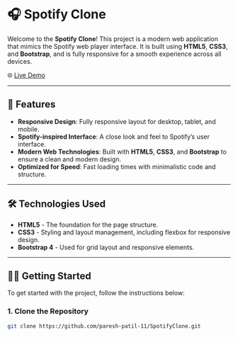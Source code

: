 # 🎧 Spotify Clone

Welcome to the **Spotify Clone**! This project is a modern web application that mimics the Spotify web player interface. It is built using **HTML5**, **CSS3**, and **Bootstrap**, and is fully responsive for a smooth experience across all devices.

🌐 [Live Demo](https://paresh-patil-11.github.io/SpotifyClone/)

---

## 🚀 Features

- **Responsive Design**: Fully responsive layout for desktop, tablet, and mobile.
- **Spotify-inspired Interface**: A close look and feel to Spotify’s user interface.
- **Modern Web Technologies**: Built with **HTML5**, **CSS3**, and **Bootstrap** to ensure a clean and modern design.
- **Optimized for Speed**: Fast loading times with minimalistic code and structure.

---

## 🛠️ Technologies Used

- **HTML5** - The foundation for the page structure.
- **CSS3** - Styling and layout management, including flexbox for responsive design.
- **Bootstrap 4** - Used for grid layout and responsive elements.

---

## 👨‍💻 Getting Started

To get started with the project, follow the instructions below:

### 1. Clone the Repository

```bash
git clone https://github.com/paresh-patil-11/SpotifyClone.git
